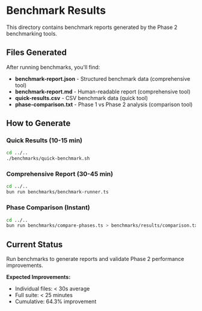 # Benchmark Results

This directory contains benchmark reports generated by the Phase 2 benchmarking tools.

## Files Generated

After running benchmarks, you'll find:

- **benchmark-report.json** - Structured benchmark data (comprehensive tool)
- **benchmark-report.md** - Human-readable report (comprehensive tool)
- **quick-results.csv** - CSV benchmark data (quick tool)
- **phase-comparison.txt** - Phase 1 vs Phase 2 analysis (comparison tool)

## How to Generate

### Quick Results (10-15 min)
```bash
cd ../..
./benchmarks/quick-benchmark.sh
```

### Comprehensive Report (30-45 min)
```bash
cd ../..
bun run benchmarks/benchmark-runner.ts
```

### Phase Comparison (Instant)
```bash
cd ../..
bun run benchmarks/compare-phases.ts > benchmarks/results/comparison.txt
```

## Current Status

Run benchmarks to generate reports and validate Phase 2 performance improvements.

**Expected Improvements:**
- Individual files: < 30s average
- Full suite: < 25 minutes
- Cumulative: 64.3% improvement
